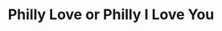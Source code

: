 ---
pid: ch985
title: Philly Love or Philly I Love You
location_transcription: LOVE PARK
coordinates: "[-75.165474425291, 39.954063076995]"
zipcode: NJ07079
gen_neighborhood: 
neighborhood: 
outside_phl: South Orange NJ
age: '20'
age_range: 20-29
instagram: 
image_file_name: ch_985.jpg
proposal_transcription: Because this town is sometimes called the city of brotherly
  love maybe where the LOVE park used to be there could be a projection of videos
  of people talking about fond memories they had in Philly/ things they love about
  Philly. Or the monument can be interactive and people can write things they like
  about Philly on paper and tie it to tree branches or maybe a wall can be painted
  with chalkboard paint and people can write on that wall with chalk
topic: Brotherly Love,Love
topic_summary: 0, 0, 0, 0
type: 2D,Garden,Interactive,Mural
keywords_other: 
credit: Sydney James
image_labels: 
twitter: 
facebook: 
permalink: "/monuments/ch985/"
layout: item-page
---